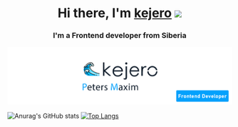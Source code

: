 <h1 align="center">Hi there, I'm <a href="https://kejero.ru" target="_blank">kejero</a> 
<img src="https://github.com/blackcater/blackcater/raw/main/images/Hi.gif" height="32"/></h1>
<h3 align="center">I'm a Frontend developer from Siberia</h3>

![Header](https://raw.githubusercontent.com/kejjero/kejjero/main/assets/banner.jpg)

![Anurag's GitHub stats](https://github-readme-stats.vercel.app/api?username=kejjero&show_icons=true&theme=tokyonight&hide_border=true)
[![Top Langs](https://github-readme-stats.vercel.app/api/top-langs/?username=kejjero&langs_count=8&show_icons=true&theme=tokyonight&hide_border=true)](https://github.com/anuraghazra/github-readme-stats)

<!-- ### Hi there 👋 -->

<!--
**kejjero/kejjero** is a ✨ _special_ ✨ repository because its `README.md` (this file) appears on your GitHub profile.

Here are some ideas to get you started:

- 🔭 I’m currently working on ...
- 🌱 I’m currently learning ...
- 👯 I’m looking to collaborate on ...
- 🤔 I’m looking for help with ...
- 💬 Ask me about ...
- 📫 How to reach me: ...
- 😄 Pronouns: ...
- ⚡ Fun fact: ...
-->


<!-- - 🌱 I am currently studying at the Yandex Practicum a Web Developer (Frontend)


Projects under development: -->

<!-- 
About me: 


Projects under development(ПРоекты в разработке):


- 📫 How to reach me(Связаться со мной):
email: kejeroarts@yandex.ru -->
